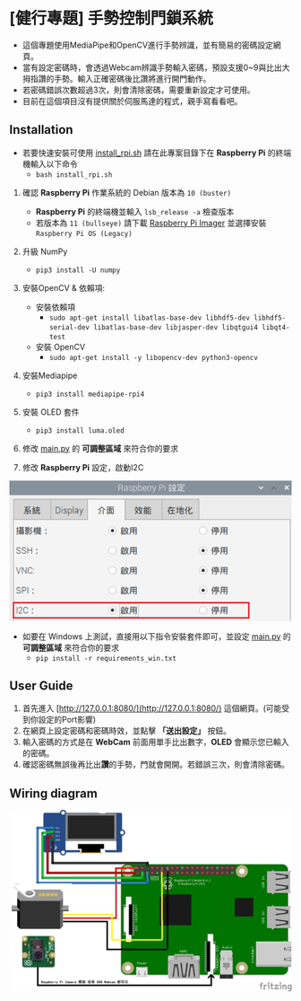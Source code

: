 # [健行專題] 手勢控制門鎖系統

* 這個專題使用MediaPipe和OpenCV進行手勢辨識，並有簡易的密碼設定網頁。
* 當有設定密碼時，會透過Webcam辨識手勢輸入密碼，預設支援0~9與比出大拇指讚的手勢。輸入正確密碼後比讚將進行開門動作。
* 若密碼錯誤次數超過3次，則會清除密碼，需要重新設定才可使用。
* 目前在這個項目沒有提供關於伺服馬達的程式，親手寫看看吧。

## Installation

* 若要快速安裝可使用 [install_rpi.sh](install_rpi.sh)
  請在此專案目錄下在 **Raspberry Pi** 的終端機輸入以下命令
  * `bash install_rpi.sh`

1. 確認 **Raspberry Pi** 作業系統的 Debian 版本為 `10 (buster)`
   * **Raspberry Pi** 的終端機並輸入 `lsb_release -a` 檢查版本
   * 若版本為 `11 (bullseye)` 請下載 [Raspberry Pi Imager](https://www.raspberrypi.com/software/) 並選擇安裝 `Raspberry Pi OS (Legacy)`
2. 升級 NumPy
   * `pip3 install -U numpy`
3. 安裝OpenCV & 依賴項:
   * 安裝依賴項
     * `sudo apt-get install libatlas-base-dev libhdf5-dev libhdf5-serial-dev libatlas-base-dev libjasper-dev libqtgui4 libqt4-test`
   * 安裝 OpenCV
     * `sudo apt-get install -y libopencv-dev python3-opencv`
4. 安裝Mediapipe
   * `pip3 install mediapipe-rpi4`
5. 安裝 OLED 套件
   * `pip3 install luma.oled`
6. 修改 [main.py](main.py) 的 **可調整區域** 來符合你的要求

7. 修改 **Raspberry Pi** 設定，啟動I2C

![I2C 設定](https://raw.githubusercontent.com/MeowXiaoXiang/Gesture-Controlled-Door-Lock-System/master/markdown_img/raspi_config.png)

* 如要在 Windows 上測試，直接用以下指令安裝套件即可，並設定 [main.py](main.py) 的 **可調整區域** 來符合你的要求
  * `pip install -r requirements_win.txt`

## User Guide

1. 首先進入 [http://127.0.0.1:8080/](http://127.0.0.1:8080/) 這個網頁。(可能受到你設定的Port影響)
2. 在網頁上設定密碼和密碼時效，並點擊 **「送出設定」** 按鈕。
3. 輸入密碼的方式是在 **WebCam** 前面用單手比出數字，**OLED** 會顯示您已輸入的密碼。
4. 確認密碼無誤後再比出**讚**的手勢，門就會開開。若錯誤三次，則會清除密碼。

## Wiring diagram
![接線圖](https://raw.githubusercontent.com/MeowXiaoXiang/Gesture-Controlled-Door-Lock-System/master/markdown_img/wiring_diagram.jpg)
